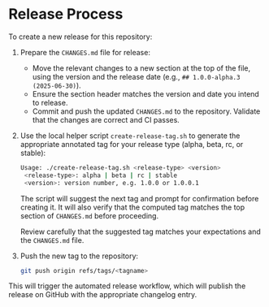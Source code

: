 # Release Process

To create a new release for this repository:

1. Prepare the `CHANGES.md` file for release:

   - Move the relevant changes to a new section at the top of the file, using the version and the release date (e.g., `## 1.0.0-alpha.3 (2025-06-30)`).
   - Ensure the section header matches the version and date you intend to release.
   - Commit and push the updated `CHANGES.md` to the repository. Validate that the changes are correct and CI passes.

2. Use the local helper script `create-release-tag.sh` to generate the appropriate annotated tag for your release type (alpha, beta, rc, or stable):

   ```sh
   Usage: ./create-release-tag.sh <release-type> <version>
    <release-type>: alpha | beta | rc | stable
    <version>: version number, e.g. 1.0.0 or 1.0.0.1
   ```

   The script will suggest the next tag and prompt for confirmation before creating it. It will also verify that the computed tag matches the top section of `CHANGES.md` before proceeding.

   Review carefully that the suggested tag matches your expectations and the `CHANGES.md` file.

3. Push the new tag to the repository:

   ```sh
   git push origin refs/tags/<tagname>
   ```

This will trigger the automated release workflow, which will publish the release on GitHub with the appropriate changelog entry.
